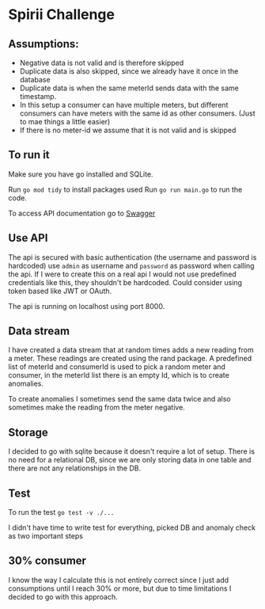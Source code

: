 # Spirii Challenge

## Assumptions:
- Negative data is not valid and is therefore skipped
- Duplicate data is also skipped, since we already have it once in the database
- Duplicate data is when the same meterId sends data with the same timestamp.
- In this setup a consumer can have multiple meters, but different consumers can have meters with the same id as other consumers. (Just to mae things a little easier)
- If there is no meter-id we assume that it is not valid and is skipped


## To run it
Make sure you have go installed and SQLite.

Run `go mod tidy` to install packages used
Run `go run main.go` to run the code.

To access API documentation go to [Swagger](http://localhost:8000/swagger/index.html)

## Use API
The api is secured with basic authentication (the username and password is hardcoded) use `admin` as username and `password` as password when calling the api. If I were to create this on a real api I would not use predefined credentials like this, they shouldn't be hardcoded. Could consider using token based like JWT or OAuth. 

The api is running on localhost using port 8000. 

## Data stream
I have created a data stream that at random times adds a new reading from a meter. These readings are created using the rand package. A predefined list of meterId and consumerId is used to pick a random meter and consumer, in the meterId list there is an empty Id, which is to create anomalies. 

To create anomalies I sometimes send the same data twice and also sometimes make the reading from the meter negative. 

## Storage
I decided to go with sqlite because it doesn't require a lot of setup. There is no need for a relational DB, since we are only storing data in one table and there are not any relationships in the DB. 

## Test
To run the test `go test -v ./...`

I didn't have time to write test for everything, picked DB and anomaly check as two important steps

## 30% consumer
I know the way I calculate this is not entirely correct since I just add consumptions until I reach 30% or more, but due to time limitations I decided to go with this approach. 